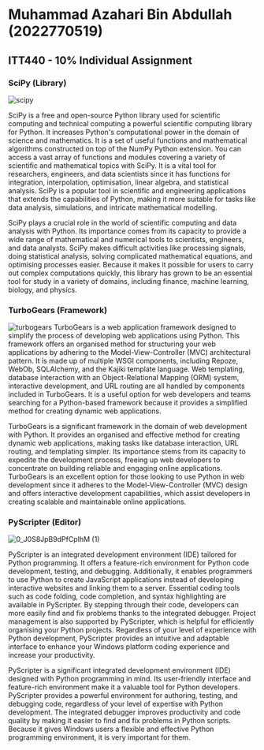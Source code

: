 # Muhammad Azahari Bin Abdullah (2022770519)
## ITT440 - 10% Individual Assignment
### SciPy (Library)
![scipy](https://github.com/addff/2310-ITT440/assets/149034011/c92c2a09-6288-4db8-bed3-a6a5b696ea13)

SciPy is a free and open-source Python library used for scientific computing and technical computing a powerful scientific computing library for Python. It increases Python's computational power in the domain of science and mathematics. It is a set of useful functions and mathematical algorithms constructed on top of the NumPy Python extension. You can access a vast array of functions and modules covering a variety of scientific and mathematical topics with SciPy. It is a vital tool for researchers, engineers, and data scientists since it has functions for integration, interpolation, optimisation, linear algebra, and statistical analysis. SciPy is a popular tool in scientific and engineering applications that extends the capabilities of Python, making it more suitable for tasks like data analysis, simulations, and intricate mathematical modelling.

SciPy plays a crucial role in the world of scientific computing and data analysis with Python. Its importance comes from its capacity to provide a wide range of mathematical and numerical tools to scientists, engineers, and data analysts. SciPy makes difficult activities like processing signals, doing statistical analysis, solving complicated mathematical equations, and optimising processes easier. Because it makes it possible for users to carry out complex computations quickly, this library has grown to be an essential tool for study in a variety of domains, including finance, machine learning, biology, and physics.


### TurboGears (Framework)
![turbogears](https://github.com/addff/2310-ITT440/assets/149034011/911ca7b6-a30a-44f9-88d4-fde999352849)
TurboGears is a web application framework designed to simplify the process of developing web applications using Python. This framework offers an organised method for structuring your web applications by adhering to the Model-View-Controller (MVC) architectural pattern. It is made up of multiple WSGI components, including Repoze, WebOb, SQLAlchemy, and the Kajiki template language. Web templating, database interaction with an Object-Relational Mapping (ORM) system, interactive development, and URL routing are all handled by components included in TurboGears. It is a useful option for web developers and teams searching for a Python-based framework because it provides a simplified method for creating dynamic web applications.

TurboGears is a significant framework in the domain of web development with Python. It provides an organised and effective method for creating dynamic web applications, making tasks like database interaction, URL routing, and templating simpler. Its importance stems from its capacity to expedite the development process, freeing up web developers to concentrate on building reliable and engaging online applications. TurboGears is an excellent option for those looking to use Python in web development since it adheres to the Model-View-Controller (MVC) design and offers interactive development capabilities, which assist developers in creating scalable and maintainable online applications.


### PyScripter (Editor)
![0_J0S8JpB9dPfCpIhM (1)](https://github.com/addff/2310-ITT440/assets/149034011/3728cd50-6583-41f1-a018-b3f7b69e1f86)

PyScripter is an integrated development environment (IDE) tailored for Python programming. It offers a feature-rich environment for Python code development, testing, and debugging. Additionally, it enables programmers to use Python to create JavaScript applications instead of developing interactive websites and linking them to a server. Essential coding tools such as code folding, code completion, and syntax highlighting are available in PyScripter. By stepping through their code, developers can more easily find and fix problems thanks to the integrated debugger. Project management is also supported by PyScripter, which is helpful for efficiently organising your Python projects. Regardless of your level of experience with Python development, PyScripter provides an intuitive and adaptable interface to enhance your Windows platform coding experience and increase your productivity.

PyScripter is a significant integrated development environment (IDE) designed with Python programming in mind. Its user-friendly interface and feature-rich environment make it a valuable tool for Python developers. PyScripter provides a powerful environment for authoring, testing, and debugging code, regardless of your level of expertise with Python development. The integrated debugger improves productivity and code quality by making it easier to find and fix problems in Python scripts. Because it gives Windows users a flexible and effective Python programming environment, it is very important for them.


